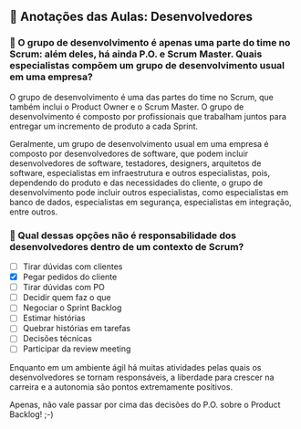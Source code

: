 ## 📝 Anotações das Aulas: Desenvolvedores

### 🔹 O grupo de desenvolvimento é apenas uma parte do time no Scrum: além deles, há ainda P.O. e Scrum Master. Quais especialistas compõem um grupo de desenvolvimento usual em uma empresa?

O grupo de desenvolvimento é uma das partes do time no Scrum, que também inclui o Product Owner e o Scrum Master. O grupo de desenvolvimento é composto por profissionais que trabalham juntos para entregar um incremento de produto a cada Sprint.

Geralmente, um grupo de desenvolvimento usual em uma empresa é composto por desenvolvedores de software, que podem incluir desenvolvedores de software, testadores, designers, arquitetos de software, especialistas em infraestrutura e outros especialistas, pois, dependendo do produto e das necessidades do cliente, o grupo de desenvolvimento pode incluir outros especialistas, como especialistas em banco de dados, especialistas em segurança, especialistas em integração, entre outros.

### 🔹 Qual dessas opções **não é** responsabilidade dos desenvolvedores dentro de um contexto de Scrum?

-   [ ] Tirar dúvidas com clientes
-   [x] Pegar pedidos do cliente
-   [ ] Tirar dúvidas com PO
-   [ ] Decidir quem faz o que
-   [ ] Negociar o Sprint Backlog
-   [ ] Estimar histórias
-   [ ] Quebrar histórias em tarefas
-   [ ] Decisões técnicas
-   [ ] Participar da review meeting

Enquanto em um ambiente ágil há muitas atividades pelas quais os desenvolvedores se tornam responsáveis, a liberdade para crescer na carreira e a autonomia são pontos extremamente positivos.

Apenas, não vale passar por cima das decisões do P.O. sobre o Product Backlog! ;-)
